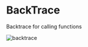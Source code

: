 # BackTrace
Backtrace for calling functions


![backtrace](https://github.com/Ammar-Haggag/BackTrace/assets/155159317/69520dff-3208-455c-9ce2-be6fcd696a93)

